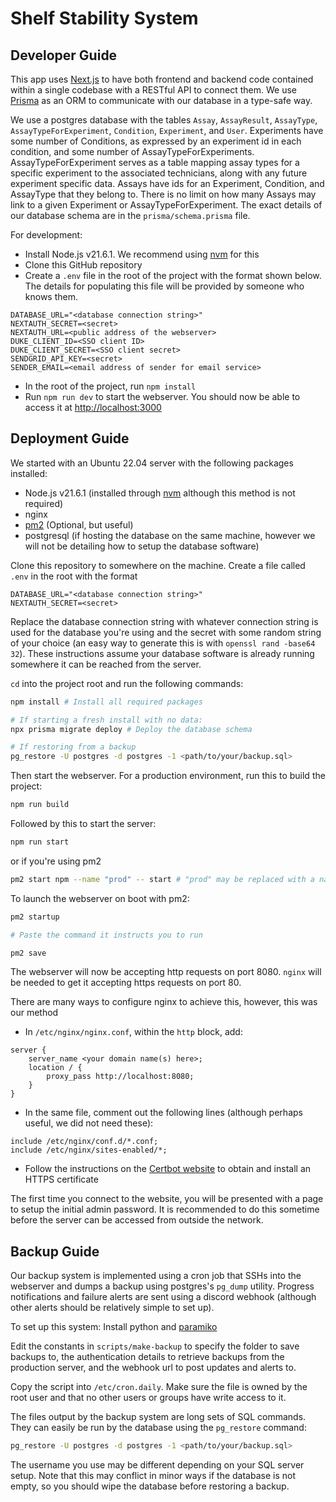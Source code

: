 # Shelf Stability System

## Developer Guide
This app uses [Next.js](https://nextjs.org/) to have both frontend and backend code contained within a single codebase with a RESTful API to connect them. We use [Prisma](https://www.prisma.io/) as an ORM to communicate with our database in a type-safe way.

We use a postgres database with the tables `Assay`, `AssayResult`, `AssayType`, `AssayTypeForExperiment`, `Condition`, `Experiment`, and `User`. Experiments have some number of Conditions, as expressed by an experiment id in each condition, and some number of AssayTypeForExperiments. AssayTypeForExperiment serves as a table mapping assay types for a specific experiment to the associated technicians, along with any future experiment specific data. Assays have ids for an Experiment, Condition, and AssayType that they belong to. There is no limit on how many Assays may link to a given Experiment or AssayTypeForExperiment. The exact details of our database schema are in the `prisma/schema.prisma` file.

For development:
- Install Node.js v21.6.1. We recommend using [nvm](https://github.com/nvm-sh/nvm) for this
- Clone this GitHub repository
- Create a `.env` file in the root of the project with the format shown below. The details for populating this file will be provided by someone who knows them.
```
DATABASE_URL="<database connection string>"
NEXTAUTH_SECRET=<secret>
NEXTAUTH_URL=<public address of the webserver>
DUKE_CLIENT_ID=<SSO client ID>
DUKE_CLIENT_SECRET=<SSO client secret>
SENDGRID_API_KEY=<secret>
SENDER_EMAIL=<email address of sender for email service>
```
- In the root of the project, run `npm install`
- Run `npm run dev` to start the webserver. You should now be able to access it at [http://localhost:3000](http://localhost:3000)

## Deployment Guide

We started with an Ubuntu 22.04 server with the following packages installed:
- Node.js v21.6.1 (installed through [nvm](https://github.com/nvm-sh/nvm) although this method is not required)
- nginx
- [pm2](https://www.npmjs.com/package/pm2) (Optional, but useful)
- postgresql (if hosting the database on the same machine, however we will not be detailing how to setup the database software) 

Clone this repository to somewhere on the machine. Create a file called `.env` in the root with the format
```
DATABASE_URL="<database connection string>"
NEXTAUTH_SECRET=<secret>
```
Replace the database connection string with whatever connection string is used for the database you're using and the secret with some random string of your choice (an easy way to generate this is with `openssl rand -base64 32`). These instructions assume your database software is already running somewhere it can be reached from the server.

`cd` into the project root and run the following commands:

```bash
npm install # Install all required packages

# If starting a fresh install with no data:
npx prisma migrate deploy # Deploy the database schema

# If restoring from a backup
pg_restore -U postgres -d postgres -1 <path/to/your/backup.sql>
```

Then start the webserver. 
For a production environment, run this to build the project:
```bash
npm run build
```
Followed by this to start the server:
```bash
npm run start
```
or if you're using pm2
```bash
pm2 start npm --name "prod" -- start # "prod" may be replaced with a name of your choosing
```

To launch the webserver on boot with pm2:
```bash
pm2 startup

# Paste the command it instructs you to run

pm2 save
```

The webserver will now be accepting http requests on port 8080. `nginx` will be needed to get it accepting https requests on port 80.

There are many ways to configure nginx to achieve this, however, this was our method
- In `/etc/nginx/nginx.conf`, within the `http` block, add:
```nginx
server {
    server_name <your domain name(s) here>;
    location / {
        proxy_pass http://localhost:8080;
    }
}
```
- In the same file, comment out the following lines (although perhaps useful, we did not need these):

```nginx
include /etc/nginx/conf.d/*.conf;
include /etc/nginx/sites-enabled/*;
```
- Follow the instructions on the [Certbot website](https://certbot.eff.org/instructions?ws=nginx&os=ubuntufocal) to obtain and install an HTTPS certificate

The first time you connect to the website, you will be presented with a page to setup the initial admin password. It is recommended to do this sometime before the server can be accessed from outside the network.

## Backup Guide
Our backup system is implemented using a cron job that SSHs into the webserver and dumps a backup using postgres's `pg_dump` utility. Progress notifications and failure alerts are sent using a discord webhook (although other alerts should be relatively simple to set up).

To set up this system:
Install python and [paramiko](https://www.paramiko.org/)

Edit the constants in `scripts/make-backup` to specify the folder to save backups to, the authentication details to retrieve backups from the production server, and the webhook url to post updates and alerts to.

Copy the script into `/etc/cron.daily`. Make sure the file is owned by the root user and that no other users or groups have write access to it.

The files output by the backup system are long sets of SQL commands. They can easily be run by the database using the `pg_restore` command:
```bash
pg_restore -U postgres -d postgres -1 <path/to/your/backup.sql>
```
The username you use may be different depending on your SQL server setup. Note that this may conflict in minor ways if the database is not empty, so you should wipe the database before restoring a backup.